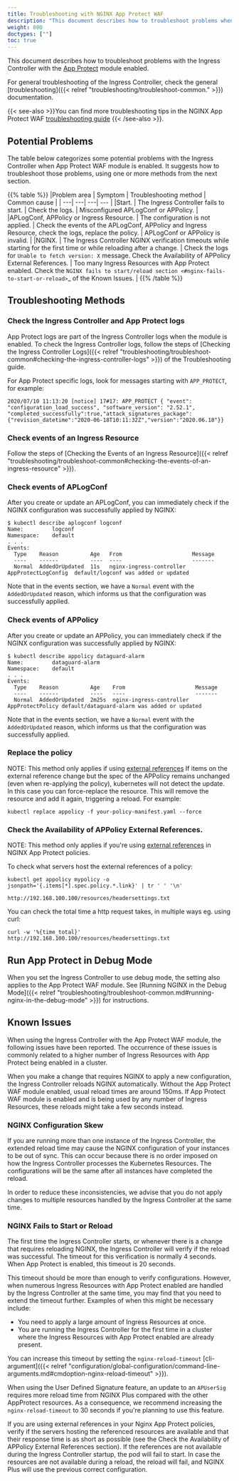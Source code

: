 ```yaml
---
title: Troubleshooting with NGINX App Protect WAF
description: "This document describes how to troubleshoot problems when using NGINX Ingress Controller with the NGINX App Protect WAF module enabled."
weight: 800
doctypes: [""]
toc: true
---
```


This document describes how to troubleshoot problems with the Ingress Controller with the [App Protect](/nginx-app-protect/) module enabled.

For general troubleshooting of the Ingress Controller, check the general [troubleshooting]({{< relref "troubleshooting/troubleshoot-common." >}}) documentation.

{{< see-also >}}You can find more troubleshooting tips in the NGINX App Protect WAF [troubleshooting guide](/nginx-app-protect/troubleshooting/) {{< /see-also >}}.

## Potential Problems

The table below categorizes some potential problems with the Ingress Controller when App Protect WAF module is enabled. It suggests how to troubleshoot those problems, using one or more methods from the next section.

{{% table %}}
|Problem area | Symptom | Troubleshooting method | Common cause |
| ---| ---| ---| --- |
|Start. | The Ingress Controller fails to start. | Check the logs. | Misconfigured APLogConf or APPolicy. |
|APLogConf, APPolicy or Ingress Resource. | The configuration is not applied. | Check the events of the APLogConf, APPolicy and Ingress Resource, check the logs, replace the policy. | APLogConf or APPolicy is invalid. |
|NGINX. | The Ingress Controller NGINX verification timeouts while starting for the first time or while reloading after a change. | Check the logs for ``Unable to fetch version: X`` message. Check the Availability of APPolicy External References. | Too many Ingress Resources with App Protect enabled. Check the `NGINX fails to start/reload section <#nginx-fails-to-start-or-reload>`_ of the Known Issues. |
{{% /table %}}

## Troubleshooting Methods

### Check the Ingress Controller and App Protect logs

App Protect logs are part of the Ingress Controller logs when the module is enabled. To check the Ingress Controller logs, follow the steps of [Checking the Ingress Controller Logs]({{< relref "troubleshooting/troubleshoot-common#checking-the-ingress-controller-logs" >}}) of the Troubleshooting guide.

For App Protect specific logs, look for messages starting with `APP_PROTECT`, for example:
```
2020/07/10 11:13:20 [notice] 17#17: APP_PROTECT { "event": "configuration_load_success", "software_version": "2.52.1", "completed_successfully":true,"attack_signatures_package":{"revision_datetime":"2020-06-18T10:11:32Z","version":"2020.06.18"}}
```

### Check events of an Ingress Resource

Follow the steps of [Checking the Events of an Ingress Resource]({{< relref "troubleshooting/troubleshoot-common#checking-the-events-of-an-ingress-resource" >}}).

### Check events of APLogConf

After you create or update an APLogConf, you can immediately check if the NGINX configuration was successfully applied by NGINX:
```
$ kubectl describe aplogconf logconf
Name:         logconf
Namespace:    default
. . .
Events:
  Type    Reason          Age   From                      Message
  ----    ------          ----  ----                      -------
  Normal  AddedOrUpdated  11s   nginx-ingress-controller  AppProtectLogConfig  default/logconf was added or updated
```
Note that in the events section, we have a `Normal` event with the `AddedOrUpdated` reason, which informs us that the configuration was successfully applied.

### Check events of APPolicy

After you create or update an APPolicy, you can immediately check if the NGINX configuration was successfully applied by NGINX:
```
$ kubectl describe appolicy dataguard-alarm
Name:         dataguard-alarm
Namespace:    default
. . .
Events:
  Type    Reason          Age    From                      Message
  ----    ------          ----   ----                      -------
  Normal  AddedOrUpdated  2m25s  nginx-ingress-controller  AppProtectPolicy default/dataguard-alarm was added or updated
```
Note that in the events section, we have a `Normal` event with the `AddedOrUpdated` reason, which informs us that the configuration was successfully applied.

### Replace the policy

NOTE: This method only applies if using [external references](/nginx-app-protect/configuration/#external-references)
If items on the external reference change but the spec of the APPolicy remains unchanged (even when re-applying the policy), kubernetes will not detect the update.
In this case you can force-replace the resource. This will remove the resource and add it again, triggering a reload. For example:

```
kubectl replace appolicy -f your-policy-manifest.yaml --force
```

### Check the Availability of APPolicy External References.

NOTE: This method only applies if you're using [external references](/nginx-app-protect/configuration/#external-references) in NGINX App Protect policies.

To check what servers host the external references of a policy:
```
kubectl get appolicy mypolicy -o jsonpath='{.items[*].spec.policy.*.link}' | tr ' ' '\n'

http://192.168.100.100/resources/headersettings.txt
```

You can check the total time a http request takes, in multiple ways eg. using curl:
```
curl -w '%{time_total}' http://192.168.100.100/resources/headersettings.txt
```

## Run App Protect in Debug Mode

When you set the Ingress Controller to use debug mode, the setting also applies to the App Protect WAF module.  See  [Running NGINX in the Debug Mode]({{< relref "troubleshooting/troubleshoot-common.md#running-nginx-in-the-debug-mode" >}}) for instructions.

## Known Issues

When using the Ingress Controller with the App Protect WAF module, the following issues have been reported. The occurrence of these issues is commonly related to a higher number of Ingress Resources with App Protect being enabled in a cluster.

When you make a change that requires NGINX to apply a new configuration, the Ingress Controller reloads NGINX automatically. Without the App Protect WAF module enabled, usual reload times are around 150ms. If App Protect WAF module is enabled and is being used by any number of Ingress Resources, these reloads might take a few seconds instead.

### NGINX Configuration Skew

If you are running more than one instance of the Ingress Controller, the extended reload time may cause the NGINX configuration of your instances to be out of sync. This can occur because there is no order imposed on how the Ingress Controller processes the Kubernetes Resources. The configurations will be the same after all instances have completed the reload.

In order to reduce these inconsistencies, we advise that you do not apply changes to multiple resources handled by the Ingress Controller at the same time.

### NGINX Fails to Start or Reload

The first time the Ingress Controller starts, or whenever there is a change that requires reloading NGINX, the Ingress Controller will verify if the reload was successful. The timeout for this verification is normally 4 seconds. When App Protect is enabled, this timeout is 20 seconds.

This timeout should be more than enough to verify configurations. However, when numerous Ingress Resources with App Protect enabled are handled by the Ingress Controller at the same time, you may find that you need to extend the timeout further.  Examples of when this might be necessary include:

- You need to apply a large amount of Ingress Resources at once.
- You are running the Ingress Controller for the first time in a cluster where the Ingress Resources with App Protect enabled are already present.

You can increase this timeout by setting the `nginx-reload-timeout` [cli-argument]({{< relref "configuration/global-configuration/command-line-arguments.md#cmdoption-nginx-reload-timeout" >}}).

When using the User Defined Signature feature, an update to an `APUserSig` requires more reload time from NGINX Plus compared with the other AppProtect resources. As a consequence, we recommend increasing the `nginx-reload-timeout` to 30 seconds if you're planning to use this feature.

If you are using external references in your Nginx App Protect policies, verify if the servers hosting the referenced resources are available and that their response time is as short as possible (see the Check the Availability of APPolicy External References section). If the references are not available during the Ingress Controller startup, the pod will fail to start. In case the resources are not available during a reload, the reload will fail, and NGINX Plus will use the previous correct configuration.
